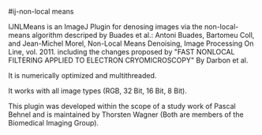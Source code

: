 #ij-non-local means

IJNLMeans is an ImageJ Plugin for denosing images via the non-local-means algorithm descriped by Buades et al.: Antoni Buades, Bartomeu Coll, and Jean-Michel Morel, Non-Local Means Denoising, Image Processing On Line, vol. 2011. including the changes proposed by "FAST NONLOCAL FILTERING APPLIED TO ELECTRON CRYOMICROSCOPY" By Darbon et al.

It is numerically optimized and multithreaded.

It works with all image types (RGB, 32 Bit, 16 Bit, 8 Bit).

This plugin was developed within the scope of a study work of Pascal Behnel and is maintained by Thorsten Wagner (Both are members of the Biomedical Imaging Group).


